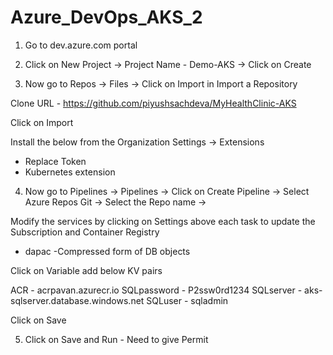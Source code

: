 # Azure_DevOps_AKS_2

1. Go to dev.azure.com portal


2. Click on New Project -> Project Name - Demo-AKS -> Click on Create


3. Now go to Repos -> Files -> Click on Import in Import a Repository

Clone URL - https://github.com/piyushsachdeva/MyHealthClinic-AKS

Click on Import


Install the below from the Organization Settings -> Extensions

- Replace Token
- Kubernetes extension 


4. Now go to Pipelines -> Pipelines -> Click on Create Pipeline -> Select Azure Repos Git -> Select the Repo name -> 

Modify the services by clicking on Settings above each task to update the Subscription and Container Registry

* dapac -Compressed form of DB objects

Click on Variable add below KV pairs

ACR - acrpavan.azurecr.io
SQLpassword - P2ssw0rd1234
SQLserver - aks-sqlserver.database.windows.net
SQLuser - sqladmin

Click on Save


5. Click on Save and Run - Need to give Permit

